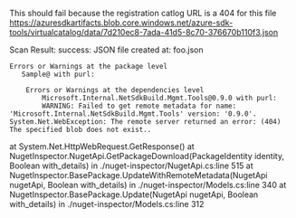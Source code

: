 This should fail because the registration catlog URL is a 404 for this file
https://azuresdkartifacts.blob.core.windows.net/azure-sdk-tools/virtualcatalog/data/7d210ec8-7ada-41d5-8c70-376670b110f3.json


Scan Result: success: JSON file created at: foo.json

    Errors or Warnings at the package level
       Sample@ with purl: 

        Errors or Warnings at the dependencies level
            Microsoft.Internal.NetSdkBuild.Mgmt.Tools@0.9.0 with purl: 
            WARNING: Failed to get remote metadata for name: 'Microsoft.Internal.NetSdkBuild.Mgmt.Tools' version: '0.9.0'. System.Net.WebException: The remote server returned an error: (404) The specified blob does not exist..
   at System.Net.HttpWebRequest.GetResponse()
   at NugetInspector.NugetApi.GetPackageDownload(PackageIdentity identity, Boolean with_details) in ./nuget-inspector/NugetApi.cs:line 515
   at NugetInspector.BasePackage.UpdateWithRemoteMetadata(NugetApi nugetApi, Boolean with_details) in ./nuget-inspector/Models.cs:line 340
   at NugetInspector.BasePackage.Update(NugetApi nugetApi, Boolean with_details) in ./nuget-inspector/Models.cs:line 312

